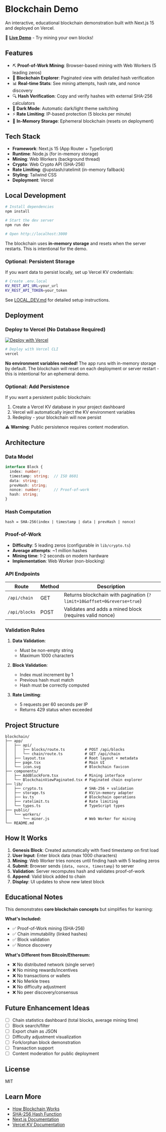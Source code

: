 # Blockchain Demo

An interactive, educational blockchain demonstration built with Next.js 15 and deployed on Vercel.

🔗 **[Live Demo](https://blockchain-nine-vert.vercel.app/)** - Try mining your own blocks!

## Features

- ⛏️ **Proof-of-Work Mining**: Browser-based mining with Web Workers (5 leading zeros)
- 🔗 **Blockchain Explorer**: Paginated view with detailed hash verification
- 📊 **Real-time Stats**: See mining attempts, hash rate, and nonce discovery
- 🔍 **Hash Verification**: Copy and verify hashes with external SHA-256 calculators
- 🌙 **Dark Mode**: Automatic dark/light theme switching
- ⚡ **Rate Limiting**: IP-based protection (5 blocks per minute)
- 💾 **In-Memory Storage**: Ephemeral blockchain (resets on deployment)

## Tech Stack

- **Framework**: Next.js 15 (App Router + TypeScript)
- **Runtime**: Node.js (for in-memory storage)
- **Mining**: Web Workers (background thread)
- **Crypto**: Web Crypto API (SHA-256)
- **Rate Limiting**: @upstash/ratelimit (in-memory fallback)
- **Styling**: Tailwind CSS
- **Deployment**: Vercel

## Local Development

```bash
# Install dependencies
npm install

# Start the dev server
npm run dev

# Open http://localhost:3000
```

The blockchain uses **in-memory storage** and resets when the server restarts. This is intentional for the demo.

### Optional: Persistent Storage

If you want data to persist locally, set up Vercel KV credentials:

```bash
# Create .env.local
KV_REST_API_URL=your_url
KV_REST_API_TOKEN=your_token
```

See [LOCAL_DEV.md](./LOCAL_DEV.md) for detailed setup instructions.

## Deployment

### Deploy to Vercel (No Database Required)

[![Deploy with Vercel](https://vercel.com/button)](https://vercel.com/new)

```bash
# Deploy with Vercel CLI
vercel
```

**No environment variables needed!** The app runs with in-memory storage by default. The blockchain will reset on each deployment or server restart - this is intentional for an ephemeral demo.

### Optional: Add Persistence

If you want a persistent public blockchain:

1. Create a Vercel KV database in your project dashboard
2. Vercel will automatically inject the KV environment variables
3. Redeploy - your blockchain will now persist

⚠️ **Warning**: Public persistence requires content moderation.

## Architecture

### Data Model

```typescript
interface Block {
  index: number;
  timestamp: string;  // ISO 8601
  data: string;
  prevHash: string;
  nonce: number;      // Proof-of-work
  hash: string;
}
```

### Hash Computation

```
hash = SHA-256(index | timestamp | data | prevHash | nonce)
```

### Proof-of-Work

- **Difficulty**: 5 leading zeros (configurable in `lib/crypto.ts`)
- **Average attempts**: ~1 million hashes
- **Mining time**: 1-2 seconds on modern hardware
- **Implementation**: Web Worker (non-blocking)

### API Endpoints

| Route | Method | Description |
|-------|--------|-------------|
| `/api/chain` | GET | Returns blockchain with pagination (`?limit=10&offset=0&reverse=true`) |
| `/api/blocks` | POST | Validates and adds a mined block (requires valid nonce) |

### Validation Rules

1. **Data Validation**:
   - Must be non-empty string
   - Maximum 1000 characters

2. **Block Validation**:
   - Index must increment by 1
   - Previous hash must match
   - Hash must be correctly computed

3. **Rate Limiting**:
   - 5 requests per 60 seconds per IP
   - Returns 429 status when exceeded

## Project Structure

```
blockchain/
├── app/
│   ├── api/
│   │   ├── blocks/route.ts         # POST /api/blocks
│   │   └── chain/route.ts          # GET /api/chain
│   ├── layout.tsx                  # Root layout + metadata
│   ├── page.tsx                    # Main UI
│   └── icon.svg                    # Blockchain favicon
├── components/
│   ├── AddBlockForm.tsx            # Mining interface
│   └── BlockchainViewPaginated.tsx # Paginated chain explorer
├── lib/
│   ├── crypto.ts                   # SHA-256 + validation
│   ├── storage.ts                  # KV/in-memory adapter
│   ├── kv.ts                       # Blockchain operations
│   ├── ratelimit.ts                # Rate limiting
│   └── types.ts                    # TypeScript types
├── public/
│   └── workers/
│       └── miner.js                # Web Worker for mining
└── README.md
```

## How It Works

1. **Genesis Block**: Created automatically with fixed timestamp on first load
2. **User Input**: Enter block data (max 1000 characters)
3. **Mining**: Web Worker tries nonces until finding hash with 5 leading zeros
4. **Submit**: Browser sends `{data, nonce, timestamp}` to server
5. **Validation**: Server recomputes hash and validates proof-of-work
6. **Append**: Valid block added to chain
7. **Display**: UI updates to show new latest block

## Educational Notes

This demonstrates **core blockchain concepts** but simplifies for learning:

**What's Included:**
- ✅ Proof-of-Work mining (SHA-256)
- ✅ Chain immutability (linked hashes)
- ✅ Block validation
- ✅ Nonce discovery

**What's Different from Bitcoin/Ethereum:**
- ❌ No distributed network (single server)
- ❌ No mining rewards/incentives
- ❌ No transactions or wallets
- ❌ No Merkle trees
- ❌ No difficulty adjustment
- ❌ No peer discovery/consensus

## Future Enhancement Ideas

- [ ] Chain statistics dashboard (total blocks, average mining time)
- [ ] Block search/filter
- [ ] Export chain as JSON
- [ ] Difficulty adjustment visualization
- [ ] Fork/orphan block demonstration
- [ ] Transaction support
- [ ] Content moderation for public deployment

## License

MIT

## Learn More

- [How Blockchain Works](https://www.investopedia.com/terms/b/blockchain.asp)
- [SHA-256 Hash Function](https://en.wikipedia.org/wiki/SHA-2)
- [Next.js Documentation](https://nextjs.org/docs)
- [Vercel KV Documentation](https://vercel.com/docs/storage/vercel-kv)

